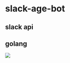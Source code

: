# slack-age-bot
## slack api
## golang

 ![](https://cdn.discordapp.com/attachments/860256092541157380/1087345547481972817/Ekran_Alnts.JPG)
